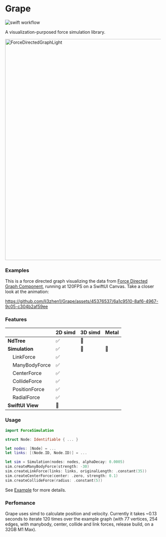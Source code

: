# Grape

![swift workflow](https://github.com/li3zhen1/Grape/actions/workflows/swift.yml/badge.svg)


A visualization-purposed force simulation library.




<img width="712" alt="ForceDirectedGraphLight" src="https://github.com/li3zhen1/Grape/assets/45376537/e0e8049d-25c2-4e5c-9623-6bf43ddddfa5">

### Examples

This is a force directed graph visualizing the data from [Force Directed Graph Component](https://observablehq.com/@d3/force-directed-graph-component), running at 120FPS on a SwiftUI Canvas. Take a closer look at the animation:


https://github.com/li3zhen1/Grape/assets/45376537/6a1c9510-8af6-4967-9c05-c304b2af59ee




### Features

|   | 2D simd | 3D simd | Metal |
| --- | --- | --- | --- |
| **NdTree** | ✅ | 🚧 |  |
| **Simulation** | ✅ | 🚧 | 🚧 |
| &emsp;LinkForce | ✅ |   |  |
| &emsp;ManyBodyForce | ✅ |  |  |
| &emsp;CenterForce | ✅ |  |  |
| &emsp;CollideForce | ✅ |  |  |
| &emsp;PositionForce | ✅ |  |  |
| &emsp;RadialForce | ✅ |  |  |
| **SwiftUI View** | 🚧 |  |  |


### Usage

```swift
import ForceSimulation

struct Node: Identifiable { ... }

let nodes: [Node] = ... 
let links: [(Node.ID, Node.ID)] = ... 

let sim = Simulation(nodes: nodes, alphaDecay: 0.0005)
sim.createManyBodyForce(strength: -30)
sim.createLinkForce(links: links, originalLength: .constant(35))
sim.createCenterForce(center: .zero, strength: 0.1)
sim.createCollideForce(radius: .constant(5))

```

See [Example](https://github.com/li3zhen1/Grape/tree/main/Examples/GrapeView) for more details.

### Perfomance

Grape uses simd to calculate position and velocity. Currently it takes ~0.13 seconds to iterate 120 times over the example graph (with 77 vertices, 254 edges, with manybody, center, collide and link forces, release build, on a 32GB M1 Max).

